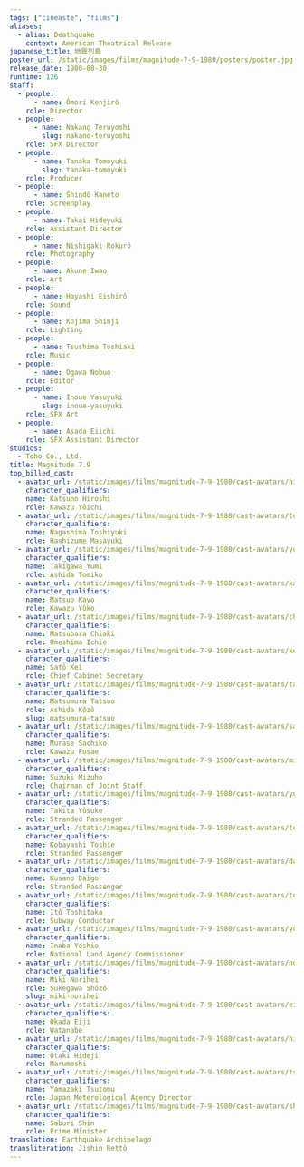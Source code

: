 ```yaml
---
tags: ["cineaste", "films"]
aliases:
  - alias: Deathquake
    context: American Theatrical Release
japanese_title: 地震列島
poster_url: /static/images/films/magnitude-7-9-1980/posters/poster.jpg
release_date: 1980-08-30
runtime: 126
staff:
  - people:
      - name: Ômori Kenjirô
    role: Director
  - people:
      - name: Nakano Teruyoshi
        slug: nakano-teruyoshi
    role: SFX Director
  - people:
      - name: Tanaka Tomoyuki
        slug: tanaka-tomoyuki
    role: Producer
  - people:
      - name: Shindô Kaneto
    role: Screenplay
  - people:
      - name: Takai Hideyuki
    role: Assistant Director
  - people:
      - name: Nishigaki Rokurô
    role: Photography
  - people:
      - name: Akune Iwao
    role: Art
  - people:
      - name: Hayashi Eishirô
    role: Sound
  - people:
      - name: Kojima Shinji
    role: Lighting
  - people:
      - name: Tsushima Toshiaki
    role: Music
  - people:
      - name: Ogawa Nobuo
    role: Editor
  - people:
      - name: Inoue Yasuyuki
        slug: inoue-yasuyuki
    role: SFX Art
  - people:
      - name: Asada Eiichi
    role: SFX Assistant Director
studios:
  - Toho Co., Ltd.
title: Magnitude 7.9
top_billed_cast:
  - avatar_url: /static/images/films/magnitude-7-9-1980/cast-avatars/hiroshi-katsuno-0.jpg
    character_qualifiers:
    name: Katsuno Hiroshi
    role: Kawazu Yôichi
  - avatar_url: /static/images/films/magnitude-7-9-1980/cast-avatars/toshiyuki-nagashima-0.jpg
    character_qualifiers:
    name: Nagashima Toshiyuki
    role: Hashizume Masayuki
  - avatar_url: /static/images/films/magnitude-7-9-1980/cast-avatars/yumi-takigawa-0.jpg
    character_qualifiers:
    name: Takigawa Yumi
    role: Ashida Tomiko
  - avatar_url: /static/images/films/magnitude-7-9-1980/cast-avatars/kayo-matsuo-0.jpg
    character_qualifiers:
    name: Matsuo Kayo
    role: Kawazu Yûko
  - avatar_url: /static/images/films/magnitude-7-9-1980/cast-avatars/chiaki-matsubara-0.jpg
    character_qualifiers:
    name: Matsubara Chiaki
    role: Umeshima Ichie
  - avatar_url: /static/images/films/magnitude-7-9-1980/cast-avatars/kei-sato-0.jpg
    character_qualifiers:
    name: Satô Kei
    role: Chief Cabinet Secretary
  - avatar_url: /static/images/films/magnitude-7-9-1980/cast-avatars/tatsuo-matsumura-0.jpg
    character_qualifiers:
    name: Matsumura Tatsuo
    role: Ashida Kôzô
    slug: matsumura-tatsuo
  - avatar_url: /static/images/films/magnitude-7-9-1980/cast-avatars/sachiko-murase-0.jpg
    character_qualifiers:
    name: Murase Sachiko
    role: Kawazu Fusae
  - avatar_url: /static/images/films/magnitude-7-9-1980/cast-avatars/mizuho-suzuki-0.jpg
    character_qualifiers:
    name: Suzuki Mizuho
    role: Chairman of Joint Staff
  - avatar_url: /static/images/films/magnitude-7-9-1980/cast-avatars/yusuke-takita-0.jpg
    character_qualifiers:
    name: Takita Yûsuke
    role: Stranded Passenger
  - avatar_url: /static/images/films/magnitude-7-9-1980/cast-avatars/toshie-kobayashi-0.jpg
    character_qualifiers:
    name: Kobayashi Toshie
    role: Stranded Passenger
  - avatar_url: /static/images/films/magnitude-7-9-1980/cast-avatars/daigo-kusano-0.jpg
    character_qualifiers:
    name: Kusano Daigo
    role: Stranded Passenger
  - avatar_url: /static/images/films/magnitude-7-9-1980/cast-avatars/toshitaka-ito-0.jpg
    character_qualifiers:
    name: Itô Toshitaka
    role: Subway Conductor
  - avatar_url: /static/images/films/magnitude-7-9-1980/cast-avatars/yoshio-inaba-0.jpg
    character_qualifiers:
    name: Inaba Yoshio
    role: National Land Agency Commissioner
  - avatar_url: /static/images/films/magnitude-7-9-1980/cast-avatars/norihei-miki-0.jpg
    character_qualifiers:
    name: Miki Norihei
    role: Sukegawa Shôzô
    slug: miki-norihei
  - avatar_url: /static/images/films/magnitude-7-9-1980/cast-avatars/eiji-okada-0.jpg
    character_qualifiers:
    name: Okada Eiji
    role: Watanabe
  - avatar_url: /static/images/films/magnitude-7-9-1980/cast-avatars/hideji-otaki-0.jpg
    character_qualifiers:
    name: Ôtaki Hideji
    role: Marumoshi
  - avatar_url: /static/images/films/magnitude-7-9-1980/cast-avatars/tsutomu-yamazaki-0.jpg
    character_qualifiers:
    name: Yamazaki Tsutomu
    role: Japan Meterological Agency Director
  - avatar_url: /static/images/films/magnitude-7-9-1980/cast-avatars/shin-saburi-0.jpg
    character_qualifiers:
    name: Saburi Shin
    role: Prime Minister
translation: Earthquake Archipelago
transliteration: Jishin Rettô
---
```

